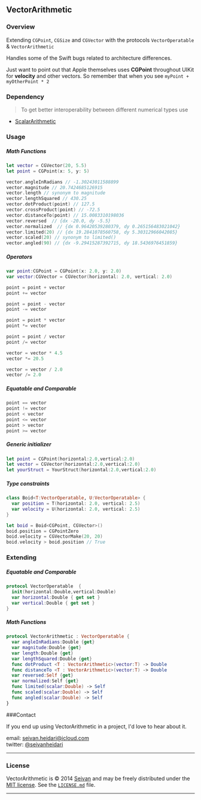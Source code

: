 ## VectorArithmetic

### Overview
Extending  ```CGPoint```, ```CGSize``` and ```CGVector``` with the protocols 
```VectorOperatable``` &  ```VectorArithmetic```

Handles some of the Swift bugs related to architecture differences.

Just want to point out that Apple themselves uses **CGPoint** throughout UIKit for **velocity** and other vectors. So remember that when you see ```myPoint + myOtherPoint * 2```


### Dependency
>To get better interoperability between different numerical types use 
* [ScalarArithmetic](https://github.com/seivan/ScalarArithmetic)

### Usage

##### Math Functions
```swift
let vector = CGVector(20, 5.5)
let point = CGPoint(x: 5, y: 5)

vector.angleInRadians // -1.30243011588899
vector.magnitude // 20.7424685126915
vector.length // synonym to magnitude
vector.lengthSquared // 430.25
vector.dotProduct(point) // 127.5
vector.crossProduct(point) // -72.5
vector.distanceTo(point) // 15.0083310198036
vector.reversed  // {dx -20.0, dy -5.5}
vector.normalized  // {dx 0.96420539280379, dy 0.265156483021042} 
vector.limited(20) // {dx 19.2841078560758, dy 5.30312966042085}
vector.scaled(20) // synonym to limited()
vector.angled(90) // {dx -9.29415287392715, dy 18.5436976451859}
``` 

##### Operators
```swift
var point:CGPoint = CGPoint(x: 2.0, y: 2.0)
var vector:CGVector = CGVector(horizontal: 2.0, vertical: 2.0)

point = point + vector
point += vector

point = point - vector
point -= vector

point = point * vector
point *= vector

point = point / vector
point /= vector

vector = vector * 4.5
vector *= 20.5

vector = vector / 2.0
vector /= 2.0
```

##### Equatable and Comparable
```swift
point == vector
point != vector
point < vector
point <= vector
point > vector
point >= vector
```


##### Generic initializer
```swift
let point = CGPoint(horizontal:2.0,vertical:2.0)
let vector = CGVector(horizontal:2.0,vertical:2.0)
let yourStruct = YourStruct(horizontal:2.0,vertical:2.0)
```

##### Type constraints
```swift
class Boid<T:VectorOperatable, U:VectorOperatable> {
  var position = T(horizontal: 2.0, vertical: 2.5)
  var velocity = U(horizontal: 2.0, vertical: 2.5)
}

let boid = Boid<CGPoint, CGVector>()
boid.position = CGPointZero
boid.velocity = CGVectorMake(20, 20)
boid.velocity > boid.position // True
```

### Extending

##### Equatable and Comparable
```swift
protocol VectorOperatable  {
  init(horizontal:Double,vertical:Double)
  var horizontal:Double { get set }
  var vertical:Double { get set }
}
```

##### Math Functions
```swift
protocol VectorArithmetic : VectorOperatable {
  var angleInRadians:Double {get}
  var magnitude:Double {get}
  var length:Double {get}
  var lengthSquared:Double {get}
  func dotProduct <T : VectorArithmetic>(vector:T) -> Double
  func distanceTo <T : VectorArithmetic>(vector:T) -> Double
  var reversed:Self {get}
  var normalized:Self {get}
  func limited(scalar:Double) -> Self
  func scaled(scalar:Double) -> Self
  func angled(scalar:Double) -> Self 
}
``` 


###Contact


If you end up using VectorArithmetic in a project, I'd love to hear about it.

email: [seivan.heidari@icloud.com](mailto:seivan.heidari@icloud.com)  
twitter: [@seivanheidari](https://twitter.com/seivanheidari)

***

### License

VectorArithmetic is © 2014 [Seivan](http://www.github.com/seivan) and may be freely
distributed under the [MIT license](http://opensource.org/licenses/MIT).
See the [`LICENSE.md`](https://github.com/seivan/VectorArithmetic/blob/master/LICENSE.md) file.

*** 